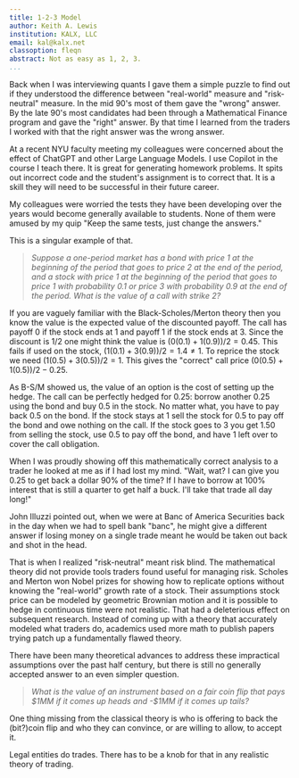 ```yaml
---
title: 1-2-3 Model
author: Keith A. Lewis
institution: KALX, LLC
email: kal@kalx.net
classoption: fleqn
abstract: Not as easy as 1, 2, 3.
...
```



Back when I was interviewing quants I gave them a simple puzzle to find out if they
understood the difference between "real-world" measure and "risk-neutral" measure.
In the mid 90's most of them gave the "wrong" answer. By the late 90's most
candidates had been through a Mathematical Finance program and gave
the "right" answer. By that time I learned from the traders I worked with
that the right answer was the wrong answer.

At a recent NYU faculty meeting my colleagues were concerned about the effect
of ChatGPT and other Large Language Models. I use Copilot in the course I
teach there. It is great for generating homework problems. It spits out
incorrect code and the student's assignment is to correct that. It is
a skill they will need to be successful in their future career.

My colleagues were worried the tests they have been developing over the years
would become generally available to students. None of them were
amused by my quip "Keep the same tests, just change the answers."

This is a singular example of that.

> _Suppose a one-period market has a bond with price 1 at the beginning
of the period that goes to price 2 at the end of the period, and a
stock with price 1 at the beginning of the period that goes to price 1
with probability $0.1$ or price 3 with probability $0.9$ at the end of
the period. What is the value of a call with strike 2?_

If you are vaguely familiar with the Black-Scholes/Merton theory then you know the value
is the expected value of the discounted payoff.
The call has payoff 0 if the stock ends at 1 and payoff 1 if the stock ends at 3.
Since the discount is $1/2$ one might think the value is
${(0(0.1) + 1(0.9))/2 = 0.45}$. This fails if used on the stock,
${(1(0.1) + 3(0.9))/2 = 1.4 \not= 1}$. To reprice the stock we need
${(1(0.5) + 3(0.5))/2 = 1}$. This gives the "correct" call price
${(0(0.5) + 1(0.5))/2 - 0.25}$.

As B-S/M showed us, the value of an option is the cost of setting up
the hedge.  The call can be perfectly hedged for $0.25$: borrow
another $0.25$ using the bond and buy $0.5$ in the stock.
No matter what, you have to pay back $0.5$ on the bond. 
If the stock stays at 1 sell the stock for $0.5$ to pay off the bond and owe nothing on the call.
If the stock goes to $3$ you get $1.50$ from selling the stock, use $0.5$ to pay off the bond,
and have $1$ left over to cover the call obligation.

When I was proudly showing off this mathematically correct analysis to a
trader he looked at me as if I had lost my mind. "Wait, wat? I can give
you $0.25$ to get back a dollar 90\% of the time? If I have to borrow
at 100\% interest that is still a quarter to get half a buck. I'll take that trade all day long!"

John Illuzzi pointed out, when we were at Banc of America Securities back in the
day when we had to spell bank "banc", he might give
a different answer if losing money on a single trade meant he would be taken
out back and shot in the head.

That is when I realized "risk-neutral" meant risk blind. The mathematical theory
did not provide tools traders found useful for managing risk.
Scholes and Merton won Nobel prizes for showing how to replicate options without
knowing the "real-world" growth rate of a stock. Their assumptions
stock price can be modeled by geometric Brownian motion and it is possible
to hedge in continuous time were not realistic. That had
a deleterious effect on subsequent research.
Instead of coming up with a theory that accurately modeled what traders
do, academics used more math to publish papers trying patch up
a fundamentally flawed theory.

There have been many theoretical advances to address these impractical
assumptions over the past half century, but there is still no generally
accepted answer to an even simpler question.

> _What is the value of an instrument based on a fair coin flip that
pays \$1MM if it comes up heads and -\$1MM if it comes up tails?_

One thing missing from the classical theory is who is offering to back
the (bit?)coin flip and who they can convince, or are willing to allow, to accept it.

Legal entities do trades. There has to be a knob for that in any realistic theory of trading.
